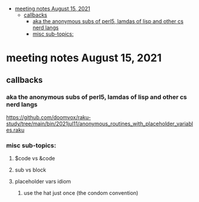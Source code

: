 - [meeting notes August 15, 2021](#org2f9d202)
  - [callbacks](#orgc8ad10a)
    - [aka the anonymous subs of perl5, lamdas of lisp and other cs nerd langs](#org01e2bc0)
    - [misc sub-topics:](#org36f72d9)


<a id="org2f9d202"></a>

# meeting notes August 15, 2021


<a id="orgc8ad10a"></a>

## callbacks


<a id="org01e2bc0"></a>

### aka the anonymous subs of perl5, lamdas of lisp and other cs nerd langs

<https://github.com/doomvox/raku-study/tree/main/bin/2021jul11/anonymous_routines_with_placeholder_variables.raku>


<a id="org36f72d9"></a>

### misc sub-topics:

1.  $code vs &code

2.  sub vs block

3.  placeholder vars idiom

    1.  use the hat just once (the condom convention)
